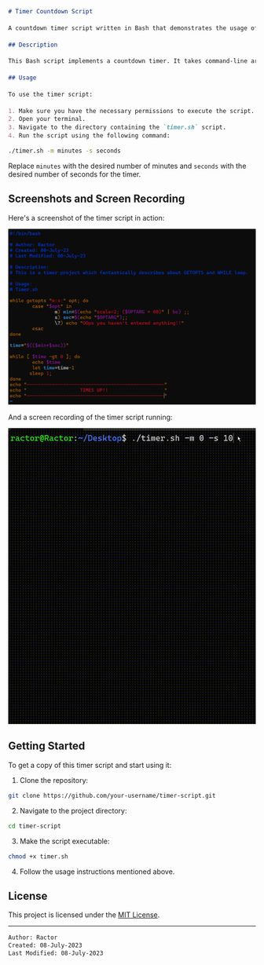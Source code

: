 
```markdown
# Timer Countdown Script

A countdown timer script written in Bash that demonstrates the usage of `getopts` and a `while` loop.

## Description

This Bash script implements a countdown timer. It takes command-line arguments to set the timer duration in minutes and seconds using the `getopts` feature. The script then displays the remaining time in seconds, updating every second until the timer reaches zero. At the end of the countdown, it displays a "Times Up!" message.

## Usage

To use the timer script:

1. Make sure you have the necessary permissions to execute the script.
2. Open your terminal.
3. Navigate to the directory containing the `timer.sh` script.
4. Run the script using the following command:

```


```bash
./timer.sh -m minutes -s seconds
```
Replace `minutes` with the desired number of minutes and `seconds` with the desired number of seconds for the timer.

## Screenshots and Screen Recording

Here's a screenshot of the timer script in action:

![Timer Screenshot](https://github.com/Ractorrr/Bash_Mastery/blob/main/Timer.sh/Screenshot%201.png)

And a screen recording of the timer script running:

![Timer Screen Recording](https://github.com/Ractorrr/Bash_Mastery/blob/main/Timer.sh/ScreenRecording.gif)

## Getting Started

To get a copy of this timer script and start using it:

1. Clone the repository:

```bash
git clone https://github.com/your-username/timer-script.git
```

2. Navigate to the project directory:

```bash
cd timer-script
```

3. Make the script executable:

```bash
chmod +x timer.sh
```

4. Follow the usage instructions mentioned above.

## License

This project is licensed under the [MIT License](LICENSE).

---


```
Author: Ractor
Created: 08-July-2023
Last Modified: 08-July-2023
